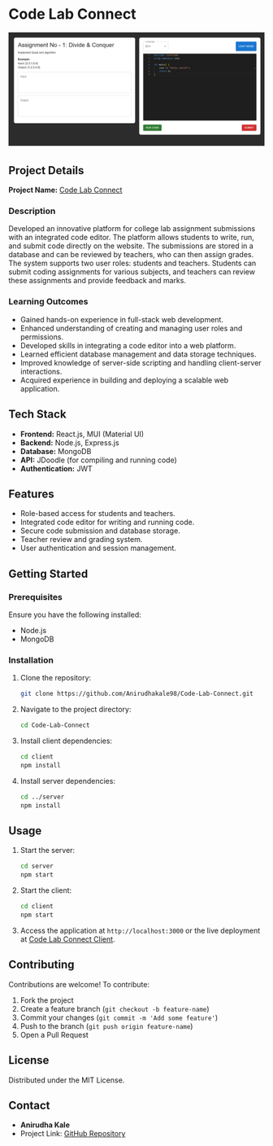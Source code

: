 # Code Lab Connect

![Code Lab Connect](https://github.com/Anirudhakale98/Code-Lab-Connect/blob/main/imges/Code%20editor.png)

## Project Details

**Project Name:** [Code Lab Connect](https://github.com/Anirudhakale98/Code-Lab-Connect)

### Description

Developed an innovative platform for college lab assignment submissions with an integrated code editor. The platform allows students to write, run, and submit code directly on the website. The submissions are stored in a database and can be reviewed by teachers, who can then assign grades. The system supports two user roles: students and teachers. Students can submit coding assignments for various subjects, and teachers can review these assignments and provide feedback and marks.

### Learning Outcomes

- Gained hands-on experience in full-stack web development.
- Enhanced understanding of creating and managing user roles and permissions.
- Developed skills in integrating a code editor into a web platform.
- Learned efficient database management and data storage techniques.
- Improved knowledge of server-side scripting and handling client-server interactions.
- Acquired experience in building and deploying a scalable web application.

## Tech Stack

- **Frontend:** React.js, MUI (Material UI)
- **Backend:** Node.js, Express.js
- **Database:** MongoDB
- **API:** JDoodle (for compiling and running code)
- **Authentication:** JWT

## Features

- Role-based access for students and teachers.
- Integrated code editor for writing and running code.
- Secure code submission and database storage.
- Teacher review and grading system.
- User authentication and session management.

## Getting Started

### Prerequisites

Ensure you have the following installed:

- Node.js
- MongoDB

### Installation

1. Clone the repository:
   ```bash
   git clone https://github.com/Anirudhakale98/Code-Lab-Connect.git
   ```

2. Navigate to the project directory:
   ```bash
   cd Code-Lab-Connect
   ```

3. Install client dependencies:
   ```bash
   cd client
   npm install
   ```

4. Install server dependencies:
   ```bash
   cd ../server
   npm install
   ```

## Usage

1. Start the server:
   ```bash
   cd server
   npm start
   ```

2. Start the client:
   ```bash
   cd client
   npm start
   ```

3. Access the application at `http://localhost:3000` or the live deployment at [Code Lab Connect Client](https://code-lab-connect-client.vercel.app).

## Contributing

Contributions are welcome! To contribute:

1. Fork the project
2. Create a feature branch (`git checkout -b feature-name`)
3. Commit your changes (`git commit -m 'Add some feature'`)
4. Push to the branch (`git push origin feature-name`)
5. Open a Pull Request

## License

Distributed under the MIT License.

## Contact

- **Anirudha Kale**
- Project Link: [GitHub Repository](https://github.com/Anirudhakale98/Code-Lab-Connect)

